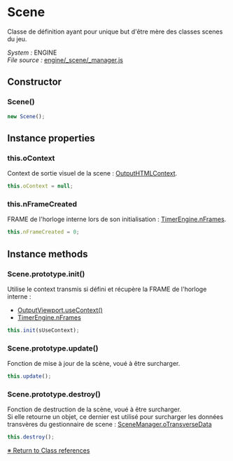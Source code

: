 # Scene

Classe de définition ayant pour unique but d'être mère des classes scenes du jeu. 


_System :_ ENGINE  
_File source :_ [engine/_scene/_manager.js](https://github.com/de-sign/DBZ-Versus/blob/master/src/assets/js/engine/_scene/_manager.js)

## Constructor
### Scene()

```javascript
new Scene();
```


## Instance properties
### this.oContext

Context de sortie visuel de la scene : [OutputHTMLContext](OutputHTMLContext.md). 

```javascript
this.oContext = null;
```

### this.nFrameCreated

FRAME de l'horloge interne lors de son initialisation : [TimerEngine.nFrames](TimerEngine.md). 

```javascript
this.nFrameCreated = 0;
```


## Instance methods
### Scene.prototype.init()

Utilise le context transmis si défini et récupère la FRAME de l'horloge interne :- [OutputViewport.useContext()](OutputViewport.md)- [TimerEngine.nFrames](TimerEngine.md)

```javascript
this.init(sUseContext);
```

### Scene.prototype.update()

Fonction de mise à jour de la scène, voué à être surcharger. 

```javascript
this.update();
```

### Scene.prototype.destroy()

Fonction de destruction de la scène, voué à être surcharger.    Si elle retourne un objet, ce dernier est utilisé pour surcharger les données transvères du gestionnaire de scene : [SceneManager.oTransverseData](SceneManager.md)

```javascript
this.destroy();
```


<link rel="stylesheet" href="../_doc.css" />

[&#8251; Return to Class references](References.md)
